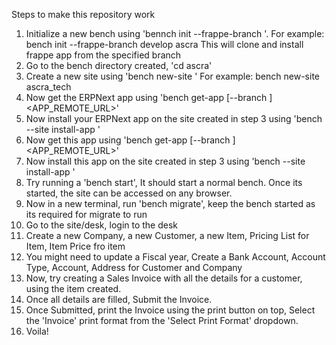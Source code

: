 Steps to make this repository work
1. Initialize a new bench using 'bennch init --frappe-branch <branch-name> <bench-name>'. For example: bench init --frappe-branch develop ascra
  This will clone and install frappe app from the specified branch
2. Go to the bench directory created, 'cd ascra'
3. Create a new site using 'bench new-site <site-name>' For example: bench new-site ascra_tech
4. Now get the ERPNext app using 'bench get-app [--branch <branch>] <APP_REMOTE_URL>'
5. Now install your ERPNext app on the site created in step 3 using 'bench --site <site-name> install-app <app-name>'
6. Now get this app using 'bench get-app [--branch <branch>] <APP_REMOTE_URL>'
7. Now install this app on the site created in step 3 using 'bench --site <site-name> install-app <app-name>'
8. Try running a 'bench start', It should start a normal bench. Once its started, the site can be accessed on any browser.
9. Now in a new terminal, run 'bench migrate', keep the bench started as its required for migrate to run
10. Go to the site/desk, login to the desk
11. Create a new Company, a new Customer, a new Item, Pricing List for Item, Item Price fro item
12. You might need to update a Fiscal year, Create a Bank Account, Account Type, Account, Address for Customer and Company
13. Now, try creating a Sales Invoice with all the details for a customer, using the item created.
14. Once all details are filled, Submit the Invoice.
15. Once Submitted, print the Invoice using the print button on top, Select the 'Invoice' print format from the 'Select Print Format' dropdown.
16. Voila!